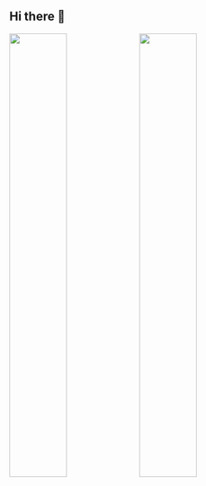 ## Hi there 👋

<img src="https://github-readme-stats.vercel.app/api?username=NicoDupont&show_icons=true&show=reviews&theme=transparent" width="45%" />  <img src="https://github-readme-stats.vercel.app/api/top-langs/?username=NicoDupont&layout=compact&theme=transparent" width="45%" />







<!--
**NicoDupont/NicoDupont** is a ✨ _special_ ✨ repository because its `README.md` (this file) appears on your GitHub profile.

Here are some ideas to get you started:

- 🔭 I’m currently working on ...
- 🌱 I’m currently learning ...
- 👯 I’m looking to collaborate on ...
- 🤔 I’m looking for help with ...
- 💬 Ask me about ...
- 📫 How to reach me: ...
- 😄 Pronouns: ...
- ⚡ Fun fact: ...
-->

